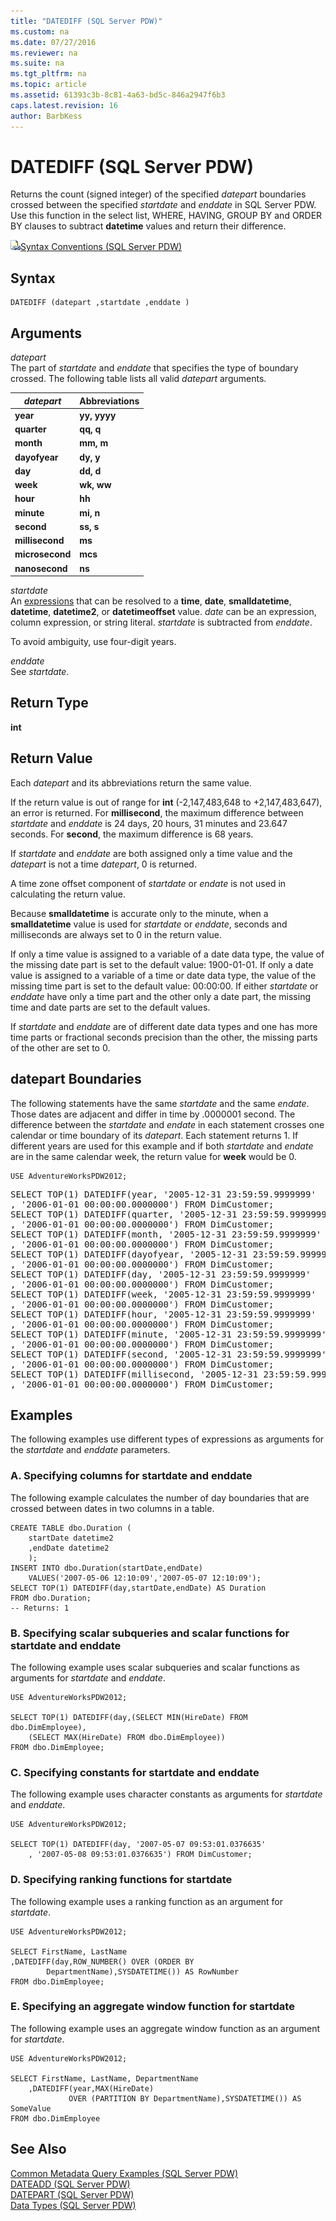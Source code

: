 ```yaml
---
title: "DATEDIFF (SQL Server PDW)"
ms.custom: na
ms.date: 07/27/2016
ms.reviewer: na
ms.suite: na
ms.tgt_pltfrm: na
ms.topic: article
ms.assetid: 61393c3b-8c81-4a63-bd5c-846a2947f6b3
caps.latest.revision: 16
author: BarbKess
---
```

# DATEDIFF (SQL Server PDW)
Returns the count (signed integer) of the specified *datepart* boundaries crossed between the specified *startdate* and *enddate* in SQL Server PDW. Use this function in the select list, WHERE, HAVING, GROUP BY and ORDER BY clauses to subtract **datetime** values and return their difference.  
  
![Topic link icon](../../mpp/sqlpdw/media/Topic_Link.gif "Topic_Link")[Syntax Conventions &#40;SQL Server PDW&#41;](../../mpp/sqlpdw/syntax-conventions-sql-server-pdw.md)  
  
## Syntax  
  
```  
DATEDIFF (datepart ,startdate ,enddate )  
```  
  
## Arguments  
*datepart*  
The part of *startdate* and *enddate* that specifies the type of boundary crossed. The following table lists all valid *datepart* arguments.  
  
|*datepart*|Abbreviations|  
|--------------|-----------------|  
|**year**|**yy, yyyy**|  
|**quarter**|**qq, q**|  
|**month**|**mm, m**|  
|**dayofyear**|**dy, y**|  
|**day**|**dd, d**|  
|**week**|**wk, ww**|  
|**hour**|**hh**|  
|**minute**|**mi, n**|  
|**second**|**ss, s**|  
|**millisecond**|**ms**|  
|**microsecond**|**mcs**|  
|**nanosecond**|**ns**|  
  
*startdate*  
An [expressions](../../mpp/sqlpdw/expressions-sql-server-pdw.md) that can be resolved to a **time**, **date**, **smalldatetime**, **datetime**, **datetime2**, or **datetimeoffset** value. *date* can be an expression, column expression, or string literal. *startdate* is subtracted from *enddate*.  
  
To avoid ambiguity, use four-digit years.  
  
*enddate*  
See *startdate*.  
  
## Return Type  
**int**  
  
## Return Value  
Each *datepart* and its abbreviations return the same value.  
  
If the return value is out of range for **int** (-2,147,483,648 to +2,147,483,647), an error is returned. For **millisecond**, the maximum difference between *startdate* and *enddate* is 24 days, 20 hours, 31 minutes and 23.647 seconds. For **second**, the maximum difference is 68 years.  
  
If *startdate* and *enddate* are both assigned only a time value and the *datepart* is not a time *datepart*, 0 is returned.  
  
A time zone offset component of *startdate* or *endate* is not used in calculating the return value.  
  
Because **smalldatetime** is accurate only to the minute, when a **smalldatetime** value is used for *startdate* or *enddate*, seconds and milliseconds are always set to 0 in the return value.  
  
If only a time value is assigned to a variable of a date data type, the value of the missing date part is set to the default value: 1900-01-01. If only a date value is assigned to a variable of a time or date data type, the value of the missing time part is set to the default value: 00:00:00. If either *startdate* or *enddate* have only a time part and the other only a date part, the missing time and date parts are set to the default values.  
  
If *startdate* and *enddate* are of different date data types and one has more time parts or fractional seconds precision than the other, the missing parts of the other are set to 0.  
  
## datepart Boundaries  
The following statements have the same *startdate* and the same *endate*. Those dates are adjacent and differ in time by .0000001 second. The difference between the *startdate* and *endate* in each statement crosses one calendar or time boundary of its *datepart*. Each statement returns 1. If different years are used for this example and if both *startdate* and *endate* are in the same calendar week, the return value for **week** would be 0.  
  
```  
USE AdventureWorksPDW2012;  
```  
  
<pre>SELECT TOP(1) DATEDIFF(year, '2005-12-31 23:59:59.9999999'  
, '2006-01-01 00:00:00.0000000') FROM DimCustomer;  
SELECT TOP(1) DATEDIFF(quarter, '2005-12-31 23:59:59.9999999'  
, '2006-01-01 00:00:00.0000000') FROM DimCustomer;  
SELECT TOP(1) DATEDIFF(month, '2005-12-31 23:59:59.9999999'  
, '2006-01-01 00:00:00.0000000') FROM DimCustomer;  
SELECT TOP(1) DATEDIFF(dayofyear, '2005-12-31 23:59:59.9999999'  
, '2006-01-01 00:00:00.0000000') FROM DimCustomer;  
SELECT TOP(1) DATEDIFF(day, '2005-12-31 23:59:59.9999999'  
, '2006-01-01 00:00:00.0000000') FROM DimCustomer;  
SELECT TOP(1) DATEDIFF(week, '2005-12-31 23:59:59.9999999'  
, '2006-01-01 00:00:00.0000000') FROM DimCustomer;  
SELECT TOP(1) DATEDIFF(hour, '2005-12-31 23:59:59.9999999'  
, '2006-01-01 00:00:00.0000000') FROM DimCustomer;  
SELECT TOP(1) DATEDIFF(minute, '2005-12-31 23:59:59.9999999'  
, '2006-01-01 00:00:00.0000000') FROM DimCustomer;  
SELECT TOP(1) DATEDIFF(second, '2005-12-31 23:59:59.9999999'  
, '2006-01-01 00:00:00.0000000') FROM DimCustomer;  
SELECT TOP(1) DATEDIFF(millisecond, '2005-12-31 23:59:59.9999999'  
, '2006-01-01 00:00:00.0000000') FROM DimCustomer;</pre>  
  
## Examples  
The following examples use different types of expressions as arguments for the *startdate* and *enddate* parameters.  
  
### A. Specifying columns for startdate and enddate  
The following example calculates the number of day boundaries that are crossed between dates in two columns in a table.  
  
```  
CREATE TABLE dbo.Duration (  
    startDate datetime2  
    ,endDate datetime2  
    );  
INSERT INTO dbo.Duration(startDate,endDate)  
    VALUES('2007-05-06 12:10:09','2007-05-07 12:10:09');  
SELECT TOP(1) DATEDIFF(day,startDate,endDate) AS Duration  
FROM dbo.Duration;  
-- Returns: 1  
```  
  
### B. Specifying scalar subqueries and scalar functions for startdate and enddate  
The following example uses scalar subqueries and scalar functions as arguments for *startdate* and *enddate*.  
  
```  
USE AdventureWorksPDW2012;   
  
SELECT TOP(1) DATEDIFF(day,(SELECT MIN(HireDate) FROM dbo.DimEmployee),  
    (SELECT MAX(HireDate) FROM dbo.DimEmployee))   
FROM dbo.DimEmployee;  
```  
  
### C. Specifying constants for startdate and enddate  
The following example uses character constants as arguments for *startdate* and *enddate*.  
  
```  
USE AdventureWorksPDW2012;   
  
SELECT TOP(1) DATEDIFF(day, '2007-05-07 09:53:01.0376635'  
    , '2007-05-08 09:53:01.0376635') FROM DimCustomer;  
```  
  
### D. Specifying ranking functions for startdate  
The following example uses a ranking function as an argument for *startdate*.  
  
```  
USE AdventureWorksPDW2012;   
  
SELECT FirstName, LastName  
,DATEDIFF(day,ROW_NUMBER() OVER (ORDER BY   
        DepartmentName),SYSDATETIME()) AS RowNumber  
FROM dbo.DimEmployee;  
```  
  
### E. Specifying an aggregate window function for startdate  
The following example uses an aggregate window function as an argument for *startdate*.  
  
```  
USE AdventureWorksPDW2012;   
  
SELECT FirstName, LastName, DepartmentName  
    ,DATEDIFF(year,MAX(HireDate)  
             OVER (PARTITION BY DepartmentName),SYSDATETIME()) AS SomeValue  
FROM dbo.DimEmployee  
```  
  
## See Also  
[Common Metadata Query Examples &#40;SQL Server PDW&#41;](../../mpp/sqlpdw/common-metadata-query-examples-sql-server-pdw.md)  
[DATEADD &#40;SQL Server PDW&#41;](../../mpp/sqlpdw/dateadd-sql-server-pdw.md)  
[DATEPART &#40;SQL Server PDW&#41;](../../mpp/sqlpdw/datepart-sql-server-pdw.md)  
[Data Types &#40;SQL Server PDW&#41;](../../mpp/sqlpdw/data-types-sql-server-pdw.md)  
  
